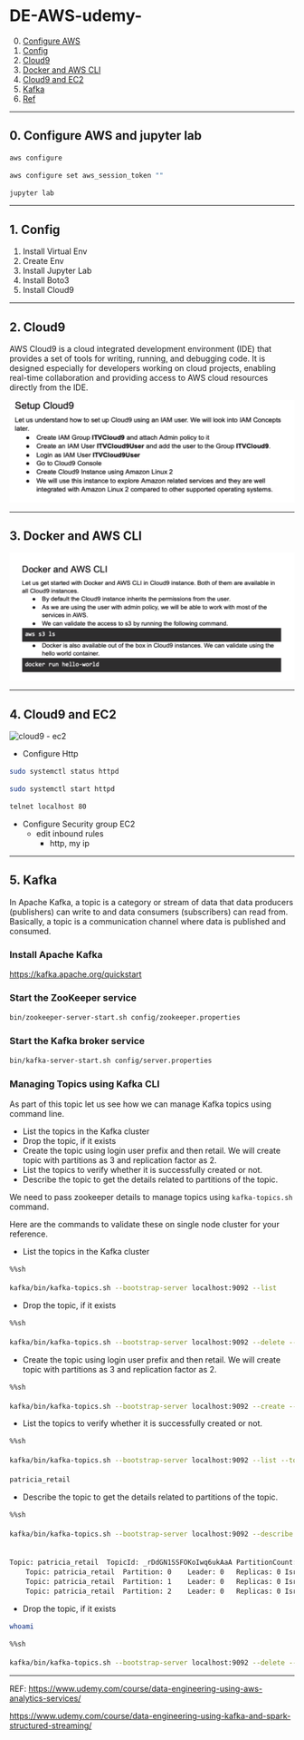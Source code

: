 # DE-AWS-udemy-

0. [Configure AWS](#schema0)
1. [Config](#schema1)
2. [Cloud9](#schema2)
3. [Docker and AWS CLI](#schema3)
4. [Cloud9 and EC2](#schema4)
5. [Kafka](#schema5)
2. [Ref](#schemaref)

<hr>
<a name='schema0'></a>

## 0. Configure AWS and jupyter lab

```bash
aws configure
```

```bash
aws configure set aws_session_token ""
```
```bash
jupyter lab
```


<hr>
<a name='schema1'></a>

## 1. Config

1. Install Virtual Env
2. Create Env
3. Install Jupyter Lab
4. Install Boto3
5. Install Cloud9


<hr>
<a name='schema2'></a>

## 2. Cloud9

AWS Cloud9 is a cloud integrated development environment (IDE) that provides a set of tools for writing, running, and debugging code. It is designed especially for developers working on cloud projects, enabling real-time collaboration and providing access to AWS cloud resources directly from the IDE.

![Cloud](./img/cloud9.png)


<hr>
<a name='schema3'></a>

## 3. Docker and AWS CLI

![Docker - AWS](./img/docker-aws.png)

<hr>
<a name='schema4'></a>

## 4. Cloud9 and EC2

![cloud9 - ec2](./img/cloud9-ec2.png.png)

- Configure Http

```bash
sudo systemctl status httpd
```
```bash
sudo systemctl start httpd
```

```bash
telnet localhost 80
```
- Configure Security group EC2
  - edit inbound rules 
    - http, my ip

<hr>
<a name='schema5'></a>

## 5. Kafka

In Apache Kafka, a topic is a category or stream of data that data producers (publishers) can write to and data consumers (subscribers) can read from. Basically, a topic is a communication channel where data is published and consumed.

### **Install Apache Kafka**

https://kafka.apache.org/quickstart

### **Start the ZooKeeper service**
```bash
bin/zookeeper-server-start.sh config/zookeeper.properties
```

### **Start the Kafka broker service**
```bash
bin/kafka-server-start.sh config/server.properties
```

### **Managing Topics using Kafka CLI**

As part of this topic let us see how we can manage Kafka topics using command line.

- List the topics in the Kafka cluster
- Drop the topic, if it exists
- Create the topic using login user prefix and then retail. We will create topic with partitions as 3 and replication factor as 2.
- List the topics to verify whether it is successfully created or not.
- Describe the topic to get the details related to partitions of the topic.

We need to pass zookeeper details to manage topics using `kafka-topics.sh` command.

Here are the commands to validate these on single node cluster for your reference.

- List the topics in the Kafka cluster

```bash
%%sh

kafka/bin/kafka-topics.sh --bootstrap-server localhost:9092 --list

```
- Drop the topic, if it exists
```bash
%%sh

kafka/bin/kafka-topics.sh --bootstrap-server localhost:9092 --delete --topic mi_topic


```

- Create the topic using login user prefix and then retail. We will create topic with partitions as 3 and replication factor as 2.
```bash
%%sh

kafka/bin/kafka-topics.sh --bootstrap-server localhost:9092 --create --topic $(whoami)_retail --partitions 3 --replication-factor 1


```

- List the topics to verify whether it is successfully created or not.
```bash
%%sh

kafka/bin/kafka-topics.sh --bootstrap-server localhost:9092 --list --topic `whoami`_retail

patricia_retail
```

- Describe the topic to get the details related to partitions of the topic.
```bash
%%sh

kafka/bin/kafka-topics.sh --bootstrap-server localhost:9092 --describe --topic `whoami`_retail


Topic: patricia_retail	TopicId: _rDdGN1SSFOKoIwq6ukAaA	PartitionCount: 3	ReplicationFactor: 1Configs: 
	Topic: patricia_retail	Partition: 0	Leader: 0	Replicas: 0	Isr: 0
	Topic: patricia_retail	Partition: 1	Leader: 0	Replicas: 0	Isr: 0
	Topic: patricia_retail	Partition: 2	Leader: 0	Replicas: 0	Isr: 0


```


- Drop the topic, if it exists
```bash
whoami
```

```bash
%%sh

kafka/bin/kafka-topics.sh --bootstrap-server localhost:9092 --delete --topic $(whoami)_retail

```







<hr>
<a name='schemaref'></a>

REF: https://www.udemy.com/course/data-engineering-using-aws-analytics-services/

https://www.udemy.com/course/data-engineering-using-kafka-and-spark-structured-streaming/